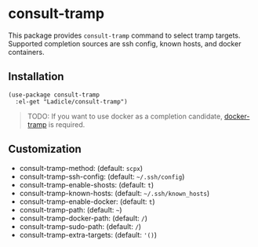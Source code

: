 # consult-tramp

This package provides `consult-tramp` command to select tramp targets.
Supported completion sources are ssh config, known hosts, and docker
containers.

## Installation

```emacs-lisp
(use-package consult-tramp
  :el-get "Ladicle/consult-tramp")
```

> TODO: If you want to use docker as a completion candidate,
> [docker-tramp](https://github.com/emacs-pe/docker-tramp.el) is required.

## Customization

- consult-tramp-method: (default: `scpx`)
- consult-tramp-ssh-config:  (default: `~/.ssh/config`)
- consult-tramp-enable-shosts: (default: `t`)
- consult-tramp-known-hosts: (default: `~/.ssh/known_hosts`)
- consult-tramp-enable-docker: (default: `t`)
- consult-tramp-path: (default: `~`)
- consult-tramp-docker-path: (default: `/`)
- consult-tramp-sudo-path: (default: `/`)
- consult-tramp-extra-targets: (default: `'()`)
